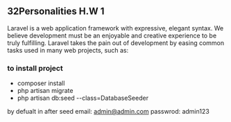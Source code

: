 ## 32Personalities  H.W 1

Laravel is a web application framework with expressive, elegant syntax. We believe development must be an enjoyable and creative experience to be truly fulfilling. Laravel takes the pain out of development by easing common tasks used in many web projects, such as:
### to install project
- composer install
- php artisan migrate
- php artisan db:seed --class=DatabaseSeeder

by defualt in after seed
email: admin@admin.com
passwrod: admin123



